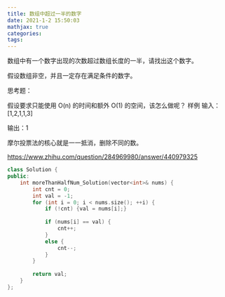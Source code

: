 ```yaml
---
title: 数组中超过一半的数字
date: 2021-1-2 15:50:03
mathjax: true
categories:
tags: 
---
```


数组中有一个数字出现的次数超过数组长度的一半，请找出这个数字。

假设数组非空，并且一定存在满足条件的数字。

思考题：

假设要求只能使用 O(n) 的时间和额外 O(1) 的空间，该怎么做呢？
样例
输入：[1,2,1,1,3]

输出：1

摩尔投票法的核心就是一一抵消，删除不同的数。

https://www.zhihu.com/question/284969980/answer/440979325

```cpp
class Solution {
public:
    int moreThanHalfNum_Solution(vector<int>& nums) {
        int cnt = 0;
        int val = -1;
        for (int i = 0; i < nums.size(); ++i) {
            if (!cnt) {val = nums[i];}
            
            if (nums[i] == val) {
                cnt++;
            }
            else {
                cnt--;
            }
        }
        
        return val;
    }
};
```

